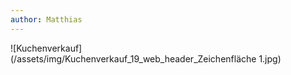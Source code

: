 ```yaml
---
author: Matthias
---
```

![Kuchenverkauf](/assets/img/Kuchenverkauf_19_web_header_Zeichenfläche 1.jpg)